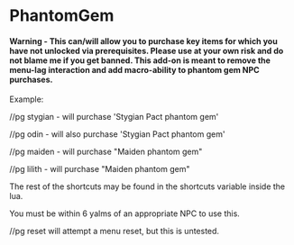 # PhantomGem

#### Warning - This can/will allow you to purchase key items for which you have not unlocked via prerequisites.  Please use at your own risk and do not blame me if you get banned.  This add-on is meant to remove the menu-lag interaction and add macro-ability to phantom gem NPC purchases.


Example:

//pg stygian - will purchase 'Stygian Pact phantom gem'

//pg odin - will also purchase 'Stygian Pact phantom gem'

//pg maiden - will purchase "Maiden phantom gem"

//pg lilith - will purchase "Maiden phantom gem"

The rest of the shortcuts may be found in the shortcuts variable inside the lua.

You must be within 6 yalms of an appropriate NPC to use this.

//pg reset will attempt a menu reset, but this is untested.
